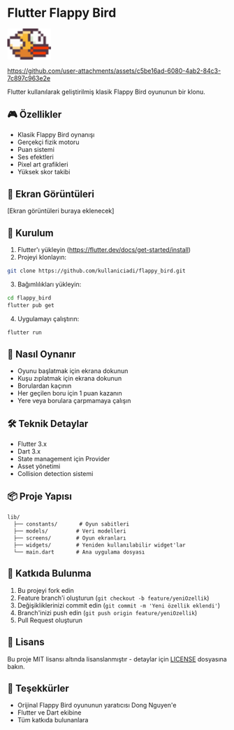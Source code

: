 # Flutter Flappy Bird

<img src="assets/sprites/yellowbird-upflap.png" width="100" alt="Flappy Bird">


https://github.com/user-attachments/assets/c5be16ad-6080-4ab2-84c3-7c897c963e2e


Flutter kullanılarak geliştirilmiş klasik Flappy Bird oyununun bir klonu.

## 🎮 Özellikler

- Klasik Flappy Bird oynanışı
- Gerçekçi fizik motoru
- Puan sistemi
- Ses efektleri
- Pixel art grafikleri
- Yüksek skor takibi

## 📱 Ekran Görüntüleri

[Ekran görüntüleri buraya eklenecek]

## 🚀 Kurulum

1. Flutter'ı yükleyin (https://flutter.dev/docs/get-started/install)
2. Projeyi klonlayın:
```bash
git clone https://github.com/kullaniciadi/flappy_bird.git
```
3. Bağımlılıkları yükleyin:
```bash
cd flappy_bird
flutter pub get
```
4. Uygulamayı çalıştırın:
```bash
flutter run
```

## 🎯 Nasıl Oynanır

- Oyunu başlatmak için ekrana dokunun
- Kuşu zıplatmak için ekrana dokunun
- Borulardan kaçının
- Her geçilen boru için 1 puan kazanın
- Yere veya borulara çarpmamaya çalışın

## 🛠️ Teknik Detaylar

- Flutter 3.x
- Dart 3.x
- State management için Provider
- Asset yönetimi
- Collision detection sistemi

## 📦 Proje Yapısı

```
lib/
  ├── constants/       # Oyun sabitleri
  ├── models/         # Veri modelleri
  ├── screens/        # Oyun ekranları
  ├── widgets/        # Yeniden kullanılabilir widget'lar
  └── main.dart       # Ana uygulama dosyası
```

## 🤝 Katkıda Bulunma

1. Bu projeyi fork edin
2. Feature branch'i oluşturun (`git checkout -b feature/yeniOzellik`)
3. Değişikliklerinizi commit edin (`git commit -m 'Yeni özellik eklendi'`)
4. Branch'inizi push edin (`git push origin feature/yeniOzellik`)
5. Pull Request oluşturun

## 📝 Lisans

Bu proje MIT lisansı altında lisanslanmıştır - detaylar için [LICENSE](LICENSE) dosyasına bakın.

## 👏 Teşekkürler

- Orijinal Flappy Bird oyununun yaratıcısı Dong Nguyen'e
- Flutter ve Dart ekibine
- Tüm katkıda bulunanlara
